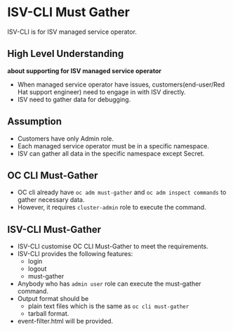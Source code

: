 # ISV-CLI Must Gather

ISV-CLI is for ISV managed service operator.

## High Level Understanding 
 **about supporting for ISV managed service operator** 
- When managed service operator have issues, customers(end-user/Red Hat support engineer) need to engage in with ISV directly.
- ISV need to gather data for debugging.

## Assumption
- Customers have only Admin role.
- Each managed service operator must be in a specific namespace.
- ISV can gather all data in the specific namespace except Secret.

## OC CLI Must-Gather
- OC cli already have `oc adm must-gather` and `oc adm inspect commands` to gather necessary data.
- However, it requires `cluster-admin` role to execute the command.

## ISV-CLI Must-Gather
- ISV-CLI customise OC CLI Must-Gather to meet the requirements.
- ISV-CLI provides the following features:
  - login
  - logout
  - must-gather
- Anybody who has `admin user` role can execute the must-gather command.
- Output format should be 
  - plain text files which is the same as `oc cli must-gather`
  - tarball format.
- event-filter.html will be provided.


